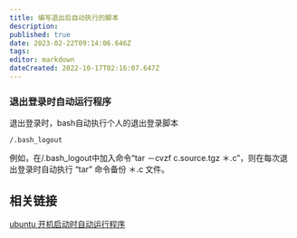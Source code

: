 ```yaml
---
title: 编写退出后自动执行的脚本
description: 
published: true
date: 2023-02-22T09:14:06.646Z
tags: 
editor: markdown
dateCreated: 2022-10-17T02:16:07.647Z
---
```


### 退出登录时自动运行程序

退出登录时，bash自动执行个人的退出登录脚本

    /.bash_logout

例如，在/.bash_logout中加入命令“tar －cvzf c.source.tgz ＊.c”，则在每次退出登录时自动执行 “tar” 命令备份 ＊.c 文件。



## 相关链接

[ubuntu 开机启动时自动运行程序](http://m.oschina.net/blog/38766)
